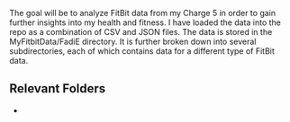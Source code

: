 The goal will be to analyze FitBit data from my Charge 5 in order to gain further insights into my health and fitness. I have loaded the data into the repo as a combination of CSV and JSON files. The data is stored in the MyFitbitData/FadiE directory. It is further broken down into several subdirectories, each of which contains data for a different type of FitBit data.

## Relevant Folders
* 